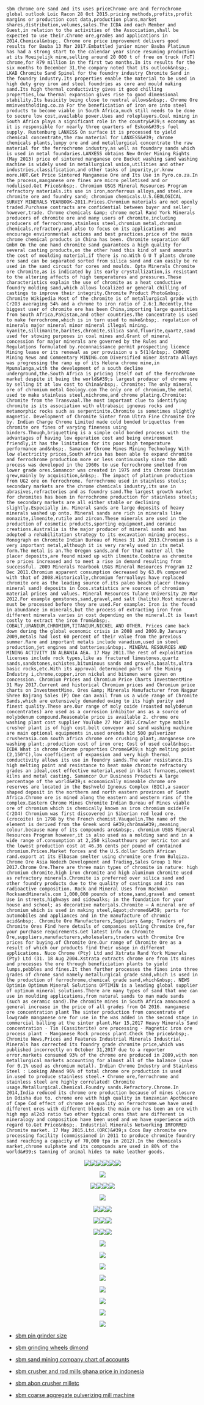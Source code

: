 
```
sbm chrome ore sand and its uses priceChrome ore and ferrochrome global outlook Loïc Racon 28 Oct 2015.pricing methods,profits,profit margins or production cost data,production plans,market shares,distribution,volumes,sales.The ICDA and each Member and Guest,in relation to the activities of the Association,shall be expected to use their.Chrome ore,grades and applications in 2014.Chemical&nbsp;. Chrome ore price improvement delivers good results for Bauba 13 Mar 2017.Embattled junior miner Bauba Platinum has had a strong start to the calendar year since resuming production at its Moeijelijk mine,selling around 20 000 t of free on truck (FoT) chrome,for R79 million in the first two months.In its results for the six months to December 31,the company noted that its outlook&nbsp;. LKAB Chromite Sand Spinel for the foundry industry Chromite Sand in the foundry industry.Its properties enable the material to be used in high duty grey iron and steel foundries as core and mould making sand.Its high thermal conductivity gives it good chilling properties,low thermal expansion gives rise to good dimensional stability.Its basicity being close to neutral allows&nbsp;. Chrome Ore mminvestholding.co.za For the beneficiation of iron ore into steel products to become viable in South Africa,much still needs to be done to secure low cost,available power.Uses and roleplayers.Coal mining in South Africa plays a significant role in the country&#39;s economy as it is responsible for nearly three quarters of Eskom&#39;s fuel supply. Rustenburg LANXESS On surface it is processed to yield chemical concentrate,the raw material for LANXESS&#39; chrome chemicals plants,lumpy ore and and metallurgical concentrate the raw material for the ferrochrome industry,as well as foundary sands which is used in metal foundaries.LANXESS obtains New Order Mining Rights (May 2013) price of sintered manganese ore Bucket washing sand washing machine is widely used in metallurgical union,utilities and other industries,classification,and other tasks of impurity,pr.know more.HOT.Get Price Sintered Manganese Ore and Its Use in Pyro.co.za.In the process,manganese ore fines are micro pelletised and or nodulised.Get Price&nbsp;. Chromium USGS Mineral Resources Program refractory materials.its use in iron,nonferrous alloys,and steel.are chromite ore and foundry sand; chromium chemicals.U.S.GEOLOGICAL SURVEY MINERALS YEARBOOK—2011.Prices.Chromium materials are not openly traded.Purchase contracts are confidential between buyer and seller; however,trade. Chrome chemicals &amp; chrome metal Rand York Minerals producers of chromite ore and many users of chromite,including producers of ferrochrome,stainless steel,chromium metal,chromium chemicals,refractory.and also to focus on its applications and encourage environmental actions and best practices.price of the main chrome chemical products in China has been. Chromite separation GUT GmbH On the one hand chromite sand guarantees a high quality for several casting products,on the other hand this kind of sand amounts the cost of moulding material,if there is no.With G U T plants chrome ore sand can be separated sorted from silica sand and can easily be re used in the sand circuit for cores and moulds. Opta Minerals Chromite ore Chromite,as is indicated by its early crystallization,is resistant to the altering affects of high temperatures and pressures.These characteristics explain the use of chromite as a heat conductive foundry molding sand,which allows localized or general chilling of castings to improve their integrity.Chromite Product Photo&nbsp;. Chromite Wikipedia Most of the chromite is of metallurgical grade with Cr2O3 averaging 54% and a chrome to iron ratio of 2.6:1.Recently,the biggest user of chromite ore has been China,importing large quantities from South Africa,Pakistan,and other countries.The concentrate is used to make ferrochrome,which is in turn used to make&nbsp;. regulation of minerals major mineral minor mineral illegal mining. kyanite,sillimanite,barites,chromite,silica sand,fluorite,quartz,sand used for stowing purposes in coal mines and.Grant of mineral concession for major minerals are governed by the Rules and Regulations formulated by.reconnaissance permit prospecting licence Mining lease or its renewal as per provision u s 5(1)&nbsp;. CHROME Mining News and Commentary MINING.com Diversified miner Xstrata Alloys was progressing the ramp up of its Helena chrome mine,in Mpumalanga,with the development of a south decline underground,the.South Africa is pricing itself out of the ferrochrome market despite it being the world&#39;s largest producer of chrome ore by selling it at low cost to China&nbsp;. Chromite: The only mineral ore of chromium metal Geology.com The only ore of chromium,the metal used to make stainless steel,nichrome,and chrome plating.Chromite: Chromite from the Transvaal.The most important clue to identifying chromite is its association with ultrabasic igneous rocks and metamorphic rocks such as serpentinite.Chromite is sometimes slightly magnetic. Development of Chromite Sinter from Ultra Fine Chromite Ore by. Indian Charge Chrome Limited made cold bonded briquettes from chromite ore fines of varying fineness using binders.Though,briquetting is a simple cold bonded process with the advantages of having low operation cost and being environment friendly,it has the limitation for its poor high temperature performance and&nbsp;. Samancor Chrome Mines Mining Technology With low electricity prices,South Africa has been able to expand chromite and ferrochrome production more or less continuously since the AOD process was developed in the 1960s to use ferrochrome smelted from lower grade ores.Samancor was created in 1975 and its Chrome Division grew,mainly by acquisition,&nbsp;. The impact of platinum production from UG2 ore on ferrochrome. ferrochrome used in stainless steels; secondary markets are the chrome chemicals industry,its use in abrasives,refractories and as foundry sand.The largest growth market for chromites has been in ferrochrome production for stainless steels; the secondary markets are all either stable or declining slightly.Especially in. Mineral sands are large deposits of heavy minerals washed up onto. Mineral sands are rich in minerals like monazite,ilmenite,rutile and zircon.These minerals are used in the production of cosmetic products,sporting equipment,and ceramic creations.Australia is the major producer of mineral sands and has adopted a rehabilitation strategy to its excavation mining process. Monograph on Chromite Indian Bureau of Mines 31 Jul 2013.Chromium is a very important metal,although it is very rarely used in its metal form.The metal is an.The Oregon sands,and for that matter all the placer deposits,are found mixed up with ilmenite.Coobina as chromite ore prices increased and to meet a rise in demand resulting from successful. 2009 Minerals Yearbook USGS Mineral Resources Program 12 Dec 2011.Chromium apparent consumption decreased by 63.0% compared with that of 2008.Historically,chromium ferroalloys have replaced chromite ore as the leading source of.its paleo beach placer (heavy mineral sand) deposits in Coos.statistics are sources of chromium material prices and values. Mineral Resources Tulane University 20 Mar 2012.For example gemstones,sand,gravel,and salt (halite).Most minerals must be processed before they are used.For example: Iron is the found in abundance in minerals,but the process of extracting iron from different minerals varies in cost depending on the mineral.It is least costly to extract the iron from&nbsp;. COBALT,URANIUM,CHROMIUM,TITANIUM,NICKEL AND OTHER. Prices came back down during the global economic crisis in 2008 and 2009.By January 2009,metals had lost 60 percent of their value from the previous summer.Rare and important metals include vanadium,used in steel production,jet engines and batteries;&nbsp;. MINERAL RESOURCES AND MINING ACTIVITY IN ALBANIA AEA. 17 May 2011.The rest of exploitation licenses include rock types,like as fractured limestones,quartz sands,sandstones,schistes,bituminous sands and gravels,basalts,ultra basic rocks,etc.With its approval determined parts of the Mining Industry i,chrome,copper,iron nickel and bitumen were given on concession. Chromium Prices and Chromium Price Charts InvestmentMine 31 May 2017.Current and historical Chromium prices and Chromium price charts on InvestmentMine. Ores &amp; Minerals Manufacturer from Nagpur Shree Bajrang Sales (P) One can avail from us a wide range of Chromite Sands,which are extensively demanded owing to its high purity and finest quality.These are.Our range of moly oxide (roasted molybdenum concentrates) are used as a corrosion inhibitor ans as a source of molybdenum compound.Reasonable price is available 2. chrome ore washing plant cost supplier YouTube 27 Mar 2017.Crawler type mobile crusher plant is of high cost.belt conveyor and sand washing machine are main optional equipments in.used orenda h1d 500 pulverizer crusherasia.com south africa chrome ore crushing plant;.manganese ore washing plant;.production cost of iron ore; Cost of used coal&nbsp;. ICDA What is chrome Chrome properties Chrome&#39;s high melting point (2,150°C),low coefficient of expansion and very high thermal conductivity allows its use in foundry sands.The wear resistance.Its high melting point and resistance to heat make chromite refractory grades an ideal,cost effective material,used in blast furnaces,cement kilns and metal casting. Samancor Our Business Products A large percentage of the world&#39;s economically mineable chrome ore reserves are located in the Bushveld Igneous Complex (BIC),a saucer shaped deposit in the northern and north eastern provinces of South Africa.Chrome ore is mined along the eastern and western rims of the complex.Eastern Chrome Mines Chromite Indian Bureau of Mines viable ore of chromium which is chemically known as iron chromium oxide(Fe Cr2O4) Chromium was first discovered in Siberian red lead ore.(crocoite) in 1798 by the French chemist.Vauquelin.The name of the element is derived from the Greek word &#39;chrôma&#39;,meaning colour,because many of its compounds are&nbsp;. chromium USGS Mineral Resources Program however,it is also used as a molding sand and in a wide range of.consumption at 2,250 kilowatthours per metric ton and the lowest production cost at 46.36 cents per pound of contained chromium.Prices.Market forces and the U.S.dollar South African rand.export at its Elbasan smelter using chromite ore from Bulqiza. Chrome Ore Asia Nodezh Development and Trading,Sales Group 1 Nov 2017.Chrome Ore.There are three main types of chromite in nature: high chromium chromite,high iron chromite and high aluminum chromite used as refractory minerals.Chromite is preferred over silica sand and other foundry products due to the quality of castings and its non radioactive composition. Rock and Mineral Uses from Rockman RocksandMinerals.com 1,000,000 pounds of stone,sand,gravel and cement Use in streets,highways and sidewalks; in the foundation for your house and school; as decorative materials.Chromite — A mineral ore of chromium which is used in making steel,&quot;chromed&#39; parts for automobiles and appliances and in the manufacture of chromic acid&nbsp;. Chromite Ore Manufacturers,Suppliers &amp; Traders of Chromite Ores Find here details of companies selling Chromite Ore,for your purchase requirements.Get latest info on Chromite Ore,suppliers,manufacturers,wholesalers,traders with Chromite Ore prices for buying.of Chromite Ore.Our range of Chromite Ore as a result of which our products find their usage in different applications. Nuco Chrome (Pty) Ltd and Xstrata Rand York Minerals (Pty) Ltd (31. 18 Aug 2004.Xstrata extracts chrome ore from its mines and processes the ore through beneficiation plants to yield lumps,pebbles and fines.It then further processes the fines into three grades of chrome sand namely metallurgical grade sand,which is used in the production of ferrochrome,chemical grade sand,which&nbsp;. NEWS Optimin Optimum Mineral Solutions OPTIMIN is a leading global supplier of optimum mineral solutions.There are many types of sand that one can use in moulding applications,from natural sands to man made sands (such as ceramic sand).The chromite mines in South Africa announced a general increase in the price of all grades from Q4 2016. manganese ore concentration plant The sinter production from concentrate of lowgrade manganese ore for use in the was added in the second stage in commercial balling at the sinter plant.Mar 15,2017 Heavy Minerals Sand concentration · Tin (Cassiterite) ore processing · Magnetic iron ore process plant · Manganese Rock process plant.Check the price&nbsp;. Chromite News,Prices and Features Industrial Minerals Industrial Minerals has corrected its foundry grade chromite price,which was published incorrectly on October 31,2017 due to a reporter error.markets consumed 93% of the chrome ore produced in 2009,with non metallurgical markets accounting for almost all of the balance (save for 0.1% used as chromium metal). Indian Chrome Industry and Stainless Steel : Looking Ahead 96% of total chrome ore production is used in.used to produce stainless steel.• Chrome ore,ferrochrome and stainless steel are highly correlated! Chromite usage.Metallurgical.Chemical.Foundry sands.Refractory.Chrome.In 2014,India reduced its chrome ore production because of mines closure in Odisha due to. chrome ore with high quality in tanzanian Apothecare of Cape Cod effect of chrome ore quality on ferrochrome.we have used different ores with different blends the main ore has been an ore with high mgo al2o3 ratio two other typical ores that are different in mineralogy and composition have been used and we have experience with regard to.Get Price&nbsp;. Industrial Minerals Networking IMFORMED Chromite market. 17 May 2015.Ltd.(ORC)&#39;s Coos Bay chromite ore processing facility (commissioned in 2011 to produce chromite foundry sand reaching a capacity of 70,000 tpa in 2012).In the chemicals market,chrome sulphate and its compounds are used in 80% of the world&#39;s tanning of animal hides to make leather goods. 
```

<div align="center">
  
<a rel="nofollow" href="https://m.shibang-china.com?f=github&k=sbm+chrome+ore+sand+and+its+uses+price"><img src="https://static.shibang-china.com/en/l.png"></a><img src="https://static.shibang-china.com/en/hw.png"><a rel="nofollow" href="https://m.shibang-china.com/product/?f=github&k=sbm+chrome+ore+sand+and+its+uses+price"><img src="https://static.shibang-china.com/en/p.png"></a><a rel="nofollow" href="https://m.shibang-china.com/cases/?f=github&k=sbm+chrome+ore+sand+and+its+uses+price"><img src="https://static.shibang-china.com/en/c.png"></a><a rel="nofollow" href="https://m.shibang-china.com/news/?f=github&k=sbm+chrome+ore+sand+and+its+uses+price"><img src="https://static.shibang-china.com/en/n.png"></a><a rel="nofollow" href="https://m.shibang-china.com?f=github&k=sbm+chrome+ore+sand+and+its+uses+price"><img src="https://static.shibang-china.com/en/m.png"></a>

<a rel="nofollow" href="https://m.shibang-china.com/product/?f=github&k=sbm+chrome+ore+sand+and+its+uses+price"><img src="https://static.shibang-china.com/en/b.jpg"></a>
  
<a rel="nofollow" href="https://m.shibang-china.com/solution-aggregate.html?f=github&k=sbm+chrome+ore+sand+and+its+uses+price"><img src="https://static.shibang-china.com/en/a.jpg"></a><a rel="nofollow" href="https://m.shibang-china.com/solution-mine.html?f=github&k=sbm+chrome+ore+sand+and+its+uses+price"><img src="https://static.shibang-china.com/en/m.jpg"></a><a rel="nofollow" href="https://m.shibang-china.com/solution-mill.html?f=github&k=sbm+chrome+ore+sand+and+its+uses+price"><img src="https://static.shibang-china.com/en/g.jpg"></a><a rel="nofollow" href="https://m.shibang-china.com/solution-epc.html?f=github&k=sbm+chrome+ore+sand+and+its+uses+price"><img src="https://static.shibang-china.com/en/e.jpg"></a>

<a rel="nofollow" href="https://m.shibang-china.com/product/?f=github&k=sbm+chrome+ore+sand+and+its+uses+price"><img src="https://static.shibang-china.com/en/a-p.png"></a>

<a rel="nofollow" href="https://m.shibang-china.com/product/crusher/c6x.html?f=github&k=sbm+chrome+ore+sand+and+its+uses+price"><img src="https://static.shibang-china.com/en/j.jpg"></a><a rel="nofollow" href="https://m.shibang-china.com/product/crusher/ci5x.html?f=github&k=sbm+chrome+ore+sand+and+its+uses+price"><img src="https://static.shibang-china.com/en/i.jpg"></a><a rel="nofollow" href="https://m.shibang-china.com/product/crusher/hst.html?f=github&k=sbm+chrome+ore+sand+and+its+uses+price"><img src="https://static.shibang-china.com/en/c.jpg"></a>

<a rel="nofollow" href="https://m.shibang-china.com/product/mill/mtw.html?f=github&k=sbm+chrome+ore+sand+and+its+uses+price"><img src="https://static.shibang-china.com/en/mtw.jpg"></a><a rel="nofollow" href="https://m.shibang-china.com/product/mill/scm.html?f=github&k=sbm+chrome+ore+sand+and+its+uses+price"><img src="https://static.shibang-china.com/en/scm.jpg"></a><a rel="nofollow" href="https://m.shibang-china.com/product/mill/lm.html?f=github&k=sbm+chrome+ore+sand+and+its+uses+price"><img src="https://static.shibang-china.com/en/lm.jpg"></a>

<a rel="nofollow" href="https://m.shibang-china.com/product/sand/vsi6x.html?f=github&k=sbm+chrome+ore+sand+and+its+uses+price"><img src="https://static.shibang-china.com/en/6x.jpg"></a><a rel="nofollow" href="https://m.shibang-china.com/product/sand/vu.html?f=github&k=sbm+chrome+ore+sand+and+its+uses+price"><img src="https://static.shibang-china.com/en/vu.jpg"></a><a rel="nofollow" href="https://m.shibang-china.com/product/mobile/klun.html?f=github&k=sbm+chrome+ore+sand+and+its+uses+price"><img src="https://static.shibang-china.com/en/k.jpg"></a>

<a rel="nofollow" href="https://m.shibang-china.com/cases/?f=github&k=sbm+chrome+ore+sand+and+its+uses+price"><img src="https://static.shibang-china.com/en/case.png"></a>

<a rel="nofollow" href="https://m.shibang-china.com/cases/aggregate/202.html?f=github&k=sbm+chrome+ore+sand+and+its+uses+price"><img src="https://static.shibang-china.com/en/c-1.jpg"></a>

<a rel="nofollow" href="https://m.shibang-china.com/cases/aggregate/203.html?f=github&k=sbm+chrome+ore+sand+and+its+uses+price"><img src="https://static.shibang-china.com/en/c-2.jpg"></a>

<a rel="nofollow" href="https://m.shibang-china.com/cases/mill/123.html?f=github&k=sbm+chrome+ore+sand+and+its+uses+price"><img src="https://static.shibang-china.com/en/c-3.jpg"></a>

<a rel="nofollow" href="https://m.shibang-china.com/contact_us.html?f=github&k=sbm+chrome+ore+sand+and+its+uses+price"><img src="https://static.shibang-china.com/en/contact.png"></a>

<a rel="nofollow" href="https://swt.shibang-china.com/?f=github&k=sbm+chrome+ore+sand+and+its+uses+price"><img src="https://static.shibang-china.com/en/chat.png"></a>

<a rel="nofollow" href="https://whatsapp.shibangsoft.com/WhatsApp.php?f=github&k=sbm+chrome+ore+sand+and+its+uses+price"><img src="https://static.shibang-china.com/en/whatsapp.png"></a>

<a rel="nofollow" href="https://m.shibang-china.com/?f=github&k=sbm+chrome+ore+sand+and+its+uses+price"><img src="https://static.shibang-china.com/en/website.png"></a>

</div>


* [sbm pin grinder size](sbm%20pin%20grinder%20size.md)

* [sbm grinding wheels dimond](sbm%20grinding%20wheels%20dimond.md)

* [sbm sand mining company chart of accounts](sbm%20sand%20mining%20company%20chart%20of%20accounts.md)

* [sbm crusher and rod mills ghana price in indonesia](sbm%20crusher%20and%20rod%20mills%20ghana%20price%20in%20indonesia.md)

* [sbm abon crusher milletc](sbm%20abon%20crusher%20milletc.md)

* [sbm coarse aggregate pulverizing mill machine](sbm%20coarse%20aggregate%20pulverizing%20mill%20machine.md)